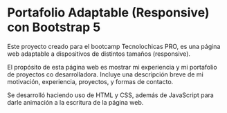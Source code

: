 # Portafolio Adaptable (Responsive) con Bootstrap 5

Este proyecto creado para el bootcamp Tecnolochicas PRO, es una página web adaptable a dispositivos de distintos tamaños (responsive). 

El propósito de esta página web es mostrar mi experiencia y mi portafolio de proyectos co desarrolladora. 
Incluye una descripción breve de mi motivación, experiencia, proyectos, y formas de contacto. 

Se desarrolló haciendo uso de HTML y CSS, además de JavaScript para darle animación a la escritura de la página web.

